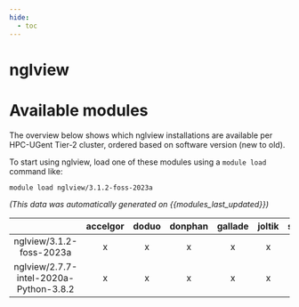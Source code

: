 ```yaml
---
hide:
  - toc
---
```


nglview
=======

# Available modules


The overview below shows which nglview installations are available per HPC-UGent Tier-2 cluster, ordered based on software version (new to old).

To start using nglview, load one of these modules using a `module load` command like:

```shell
module load nglview/3.1.2-foss-2023a
```

*(This data was automatically generated on {{modules_last_updated}})*  

| |accelgor|doduo|donphan|gallade|joltik|shinx|skitty|
| :---: | :---: | :---: | :---: | :---: | :---: | :---: | :---: |
|nglview/3.1.2-foss-2023a|x|x|x|x|x|x|x|
|nglview/2.7.7-intel-2020a-Python-3.8.2|x|x|x|x|x|-|-|
